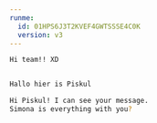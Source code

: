 ```yaml
---
runme:
  id: 01HPS6J3T2KVEF4GWTSSSE4C0K
  version: v3
---
```


```sh {"id":"01HPS6Q7CBEXH94M4JPGCJ0ERP","language":"sh"}
Hi team!! XD


Hallo hier is Piskul

```

```sh {"id":"01HPY64RABD2GRMT5KGMWYATMJ"}
Hi Piskul! I can see your message.
Simona is everything with you?
```